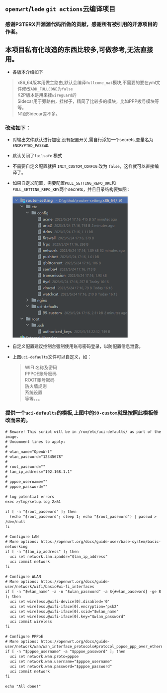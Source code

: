 ## `openwrt`/`lede` `git actions`云编译项目
### 感谢P3TERX开源源代码所做的贡献，感谢所有被引用的开源项目的作者。

## 本项目私有化改造的东西比较多,可做参考,无法直接用。
- 各版本介绍如下
> x86_64版本用做主路由,默认会编译`fullcone_nat`模块,不需要的要在yml文件修改`ADD_FULLCONE`为`false`       
> K2P版本是用来挂`wireguard`的   
> Sidecar用于旁路由，挂梯子，精简了比较多的模块，比如PPP拨号模块等等。  
> N1跟Sidecar差不多。
   

### 改动如下：
- 对输出文件默认进行加密,没有配置开关,需自行添加一个secrets,变量名为`ENCRYPTED_PASSWD`.
- 默认关闭了`failsafe` 模式
- 不需要自定义配置就把 `INIT_CUSTOM_CONFIG` 改为 `false`，这样就可以直接编译了。
- 如果自定义配置，需要配置`PULL_SETTING_REPO_URL`和 `PULL_SETTING_REPO_KEY`两个secrets，并且目录结构要如图：       
   
  ![目录](/img/目录结构.png "目录结构")
     
- 自定义配置建议控制台强制使用账号密码登录，以防配置信息泄露。
- 上图`uci-defaults`文件可以自定义，如：
  > WIFI 名称及密码  
  > PPPOE账号密码    
  > ROOT账号密码   
  > 防火墙规则  
  > 系统设置   
  > 等等。。。  

### 提供一个`uci-defaults`的模板,上图中的`99-custom`就是按照此模板修改而来的。
```text
# Beware! This script will be in /rom/etc/uci-defaults/ as part of the image.
# Uncomment lines to apply:
#
# wlan_name="OpenWrt"
# wlan_password="12345678"
#
# root_password=""
# lan_ip_address="192.168.1.1"
#
# pppoe_username=""
# pppoe_password=""

# log potential errors
exec >/tmp/setup.log 2>&1

if [ -n "$root_password" ]; then
  (echo "$root_password"; sleep 1; echo "$root_password") | passwd > /dev/null
fi

# Configure LAN
# More options: https://openwrt.org/docs/guide-user/base-system/basic-networking
if [ -n "$lan_ip_address" ]; then
  uci set network.lan.ipaddr="$lan_ip_address"
  uci commit network
fi

# Configure WLAN
# More options: https://openwrt.org/docs/guide-user/network/wifi/basic#wi-fi_interfaces
if [ -n "$wlan_name" -a -n "$wlan_password" -a ${#wlan_password} -ge 8 ]; then
  uci set wireless.@wifi-device[0].disabled='0'
  uci set wireless.@wifi-iface[0].encryption='psk2'
  uci set wireless.@wifi-iface[0].ssid="$wlan_name"
  uci set wireless.@wifi-iface[0].key="$wlan_password"
  uci commit wireless
fi

# Configure PPPoE
# More options: https://openwrt.org/docs/guide-user/network/wan/wan_interface_protocols#protocol_pppoe_ppp_over_ethernet
if [ -n "$pppoe_username" -a "$pppoe_password" ]; then
  uci set network.wan.proto=pppoe
  uci set network.wan.username="$pppoe_username"
  uci set network.wan.password="$pppoe_password"
  uci commit network
fi

echo "All done!"

```

